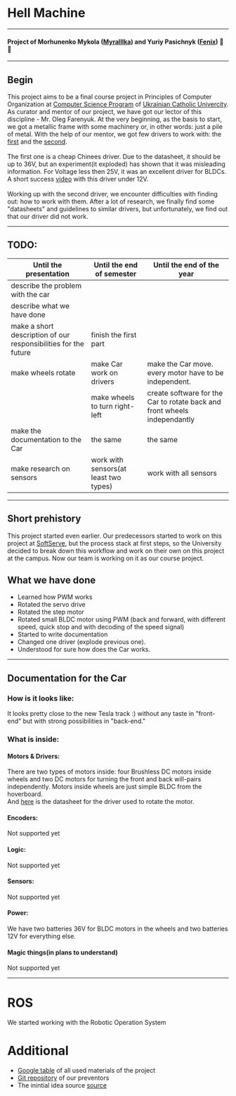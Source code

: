# Hell Machine
---
#### Project of Morhunenko Mykola ([Myralllka](https://github.com/Myralllka)) and Yuriy Pasichnyk ([Fenix](https://github.com/Fenix-125)) :ant: :wave:
---
## Begin
  This project aims to be a final course project in Principles of Computer Organization at [Computer Science Program](http://cs.ucu.edu.ua/en/) of [Ukrainian Catholic Univercity](https://ucu.edu.ua/en/). As curator and mentor of our project, we have got our lector of this discipline - Mr. Oleg Farenyuk. At the very beginning, as the basis to start, we got a metallic frame with some machinery or, in other words: just a pile of metal. With the help of our mentor, we got few drivers to work with: the [first](http://grauonline.de/wordpress/?page_id=3122) and the [second](https://ru.aliexpress.com/item/32950460565.html?spm=a2g0o.detail.1000014.33.280374eaN0gGtG&gps-id=pcDetailBottomMoreOtherSeller&scm=1007.13338.128125.0&scm_id=1007.13338.128125.0&scm-url=1007.13338.128125.0&pvid=e700e67a-c0ac-406b-9729-c6caa390c35d).<br><br>
  The first one is a cheap Chinees driver. Due to the datasheet, it should be up to 36V, but an experiment(it exploded) has shown that it was misleading information. For Voltage less then 25V, it was an excellent driver for BLDCs. A short success [video](https://www.youtube.com/watch?v=lqymeNPksB4) with this driver under 12V.<br><br>
  Working up with the second driver, we encounter difficulties with finding out: how to work with them. After a lot of research, we finally find some "datasheets" and guidelines to similar drivers, but unfortunately, we find out that our driver did not work.
___

## TODO:
|Until the presentation|Until the end of semester|Until the end of the year|
|----------------------|-------------------------|-------------------------|
|describe the problem with the car| | |
|describe what we have done| | |
| make a short description of our responsibilities for the future|finish the first part | |
|make wheels rotate|make Car work on drivers|make the Car move. every motor have to be independent.|
| |make wheels to turn right-left|create software for the Car to rotate back and front wheels independantly|
|make the documentation to the Car| the same|the same|
|make research on sensors|work with sensors(at least two types)|work with all sensors|
___

## Short prehistory
This project started even earlier. Our predecessors started to work on this project at [SoftServe](https://www.softserveinc.com/en-us/), but the process stack at first steps, so the University decided to break down this workflow and work on their own on this project at the campus. Now our team is working on it as our course project.

## What we have done
- Learned how PWM works
- Rotated the servo drive
- Rotated the step motor
- Rotated small BLDC motor using PWM (back and forward, with different speed, quick stop and with decoding of the speed signal)
- Started to write documentation
- Changed one driver (explode previous one).
- Understood for sure how does the Car works.
___

## Documentation for the Car

### How is it looks like:
It looks pretty close to the new Tesla track :) without any taste in "front-end" but with strong possibilities in "back-end."
![]()

### What is inside:

#### Motors & Drivers:
There are two types of motors inside: four Brushless DC motors inside wheels and two DC motors for turning the front and back will-pairs independently. Motors inside wheels are just simple BLDC from the hoverboard.<br>
And [here](http://www.handsontec.com/dataspecs/L298N%20Motor%20Driver.pdf) is the datasheet for the driver used to rotate the motor.

#### Encoders:
Not supported yet

#### Logic:
Not supported yet

#### Sensors:
Not supported yet

#### Power:
We have two batteries 36V for BLDC motors in the wheels and two batteries 12V for everything else.

#### Magic things(in plans to understand)
Not supported yet
___

# ROS
We started working with the Robotic Operation System

# Additional
* [Google table](https://docs.google.com/spreadsheets/d/13Saorbgh8zXmlXp2oCmv79j6O5-RJ3W5ENbF93QNehc/edit?ts=5dde4f19#gid=0) of all used materials of the project<br>
* [Git repository](https://github.com/ucuapps/robert_the_robot) of our preventors<br>
* The inintial idea source [source](https://github.com/NiklasFauth/hoverboard-firmware-hack)<br>
